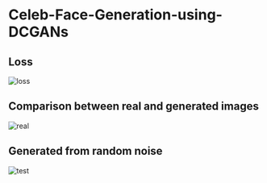 # Celeb-Face-Generation-using-DCGANs
## Loss
![loss](https://user-images.githubusercontent.com/11677592/56097939-469c1a00-5f18-11e9-8736-25954322859b.png)
## Comparison between real and generated images
![real](https://user-images.githubusercontent.com/11677592/56097946-6f241400-5f18-11e9-996c-de8c1789988d.png)
## Generated from random noise
![test](https://user-images.githubusercontent.com/11677592/56097947-6fbcaa80-5f18-11e9-8962-1f1bb906f05a.png)

